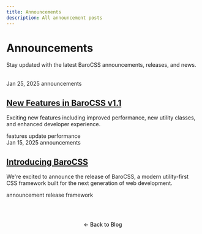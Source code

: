 ```yaml
---
title: Announcements
description: All announcement posts
---
```


# Announcements

Stay updated with the latest BaroCSS announcements, releases, and news.

<div class="tagged-posts">
  <article class="blog-post-item">
    <div class="blog-post-meta">
      <span class="blog-post-date">Jan 25, 2025</span>
      <span class="blog-post-category">announcements</span>
    </div>
    <h2 class="blog-post-title">
      <a href="/blog/2025/new-features-announcement">New Features in BaroCSS v1.1</a>
    </h2>
    <p class="blog-post-excerpt">
      Exciting new features including improved performance, new utility classes, and enhanced developer experience.
    </p>
    <div class="blog-post-tags">
      <span class="blog-post-tag">features</span>
      <span class="blog-post-tag">update</span>
      <span class="blog-post-tag">performance</span>
    </div>
  </article>
  
  <article class="blog-post-item">
    <div class="blog-post-meta">
      <span class="blog-post-date">Jan 15, 2025</span>
      <span class="blog-post-category">announcements</span>
    </div>
    <h2 class="blog-post-title">
      <a href="/blog/2025/introducing-barocss">Introducing BaroCSS</a>
    </h2>
    <p class="blog-post-excerpt">
      We're excited to announce the release of BaroCSS, a modern utility-first CSS framework built for the next generation of web development.
    </p>
    <div class="blog-post-tags">
      <span class="blog-post-tag">announcement</span>
      <span class="blog-post-tag">release</span>
      <span class="blog-post-tag">framework</span>
    </div>
  </article>
</div>

<div class="back-to-blog">
  <a href="/blog/" class="back-link">← Back to Blog</a>
</div>

<style>
.tagged-posts {
  max-width: 800px;
  margin: 2rem auto;
}

.back-to-blog {
  text-align: center;
  margin: 3rem 0;
}

.back-link {
  display: inline-block;
  padding: 0.75rem 1.5rem;
  background: var(--vp-c-bg-soft);
  color: var(--vp-c-text-1);
  text-decoration: none;
  border-radius: 8px;
  border: 1px solid var(--vp-c-divider);
  transition: all 0.2s ease;
  font-weight: 500;
}

.back-link:hover {
  background: var(--vp-c-brand);
  color: white;
  border-color: var(--vp-c-brand);
}
</style>

